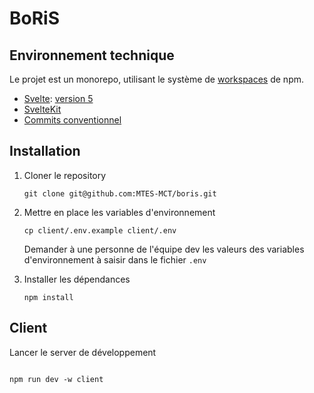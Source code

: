 # BoRiS

## Environnement technique

Le projet est un monorepo, utilisant le système de [workspaces](https://docs.npmjs.com/cli/v7/using-npm/workspaces) de
npm.

- [Svelte](https://svelte.dev/docs/introduction): [version 5](https://svelte-5-preview.vercel.app/docs/introduction)
- [SvelteKit](https://kit.svelte.dev/docs/introduction)
- [Commits conventionnel](https://www.conventionalcommits.org/en/v1.0.0/)

## Installation

1. Cloner le repository

   ```
   git clone git@github.com:MTES-MCT/boris.git
   ```

2. Mettre en place les variables d'environnement

   ```
   cp client/.env.example client/.env
   ```

   Demander à une personne de l'équipe dev les valeurs des variables d'environnement à saisir dans le fichier `.env`

3. Installer les dépendances

   ```
   npm install
   ```

## Client

Lancer le server de développement

```

npm run dev -w client

```
